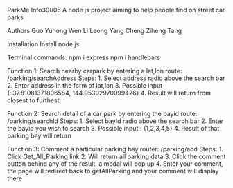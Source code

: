 ParkMe Info30005
A node js project aiming to help people find on street car parks

Authors
Guo Yuhong
Wen Li Leong
Yang Cheng
Ziheng Tang

Installation
  Install node js
  
  Terminal commands:
    npm i express
    npm i handlebars
    
Function 1:
  Search nearby carpark by entering a lat,lon 
  route: /parking/searchAddress
  Steps: 
    1. Select address radio above the search bar
    2. Enter address in the form of lat,lon
    3. Possible input {-37.81081371806564,
        144.95302970099426}
    4. Result will return from closest to furthest 

Function 2:
  Search detail of a car park by entering the bayid
  route: /parking/searchId
  Steps:
    1. Select bayId radio above the search bar
    2. Enter the bayid you wish to search
    3. Possible input : {1,2,3,4,5}
    4. Result of that parking bay will return
   
Function 3:
  Comment a particular parking bay
  router: /parking/add
  Steps:
    1. Click Get_All_Parking link
    2. Will return all parking data
    3. Click the comment button behind any of the result, a modal will pop up
    4. Enter your comment, the page will redirect back to getAllParking and your comment will display there

